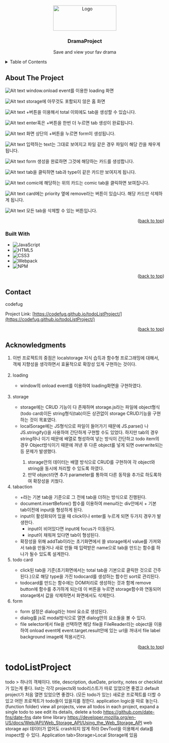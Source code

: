 <a name="readme-top"></a>

<!-- PROJECT LOGO -->
<br />
<div align="center">
  <a href="https://github.com/codefug/onlineShopProject">
    <img src="./src/asset/image/symbol/homelogo.png" alt="Logo" width="200" height="80">
  </a>

<h3 align="center">DramaProject</h3>

  <p align="center">
  Save and view your fav drama
  </p>
</div>

<!-- TABLE OF CONTENTS -->
<details>
  <summary>Table of Contents</summary>
  <ol>
    <li>
      <a href="#about-the-project">About The Project</a>
      <ul>
        <li><a href="#built-with">Built With</a></li>
      </ul>
    </li>
    <li><a href="#contact">Contact</a></li>
    <li><a href="#acknowledgments">Acknowledgments</a></li>
  </ol>
</details>

<!-- ABOUT THE PROJECT -->

## About The Project

![Alt text](image.png)
window.onload event를 이용한 loading 화면

![Alt text](image-1.png)
storage에 아무것도 포함되지 않은 홈 화면

![Alt text](image-2.png) +버튼을 이용해서 total 이외에도 tab을 생성할 수 있습니다.

![Alt text](image-3.png)
enter혹은 +버튼을 한번 더 누르면 tab 생성이 완료됩니다.

![Alt text](image-4.png)
화면 상단의 +버튼을 누르면 form이 생성됩니다.

![Alt text](image-5.png)
입력하는 text는 그대로 보여지고 파일 같은 경우 파일이 해당 칸을 채우게 됩니다.

![Alt text](image-6.png)
form 생성을 완료하면 그것에 해당하는 카드를 생성합니다.

![Alt text](image-7.png)
tab을 클릭하면 tab과 type이 같은 카드만 보여지게 됩니다.

![Alt text](image-8.png)
comic에 해당하는 위의 카드는 comic tab을 클릭하면 보여집니다.

![Alt text](image-9.png)
card에는 priority 옆에 remove라는 버튼이 있습니다. 해당 카드만 삭제하게 됩니다.

![Alt text](image-10.png)
모든 tab을 삭제할 수 있는 버튼입니다.

<p align="right">(<a href="#readme-top">back to top</a>)</p>

### Built With

- ![JavaScript][JavaScript.url]
- ![HTML5][HTML5.url]
- ![CSS3][CSS3.url]
- ![Webpack][Webpack.url]
- ![NPM][npm.url]

<p align="right">
(<a href="#readme-top">back to top</a>)
</p>

<!-- CONTACT -->

## Contact

codefug

Project Link: [https://codefug.github.io/todoListProject/](https://codefug.github.io/todoListProject/)

<p align="right">
(<a href="#readme-top">back to top</a>)
</p>

<!-- ACKNOWLEDGMENTS -->

## Acknowledgments

<ol>
    <li>이번 프로젝트의 중점은 localstorage 지식 습득과 함수형 프로그래밍에 대해서, 객체 지향성을 생각하면서 효율적으로 확장성 있게 구현하는 것이다.</li>
    <br>
    <li>loading</li>
      <ul>
        <li>window의 onload event를 이용하여 loading화면을 구현하였다.</li>
      </ul>
    <br>
    <li>storage</li>
    <ul>
        <li>storage에는 CRUD 기능이 다 존재하며 storage.js라는 파일에 object형식(todo card)이든 string형식(tab)이든 상관없이 storage CRUD기능을 구현하는 것이 목표였다.</li>
        <li>localSorage에는 JS형식으로 파일이 들어가기 때문에 JS.parse() 나 JS.stringify()을 사용하여 간단하게 구현할 수도 있었다. 하지만 tab의 경우 string하나 이기 때문에 배열로 형성하여 넣는 방식이 간단하고 todo item의 경우 Object방식이기 때문에 꺼낸 후 다른 object를 넣게 되면 overwrite되는 등 문제가 발생했다.</li>
        <ol>
          <li>storage안의 데이터는 배열 방식으로 CRUD를 구현하여 각 object와 string을 동시에 처리할 수 있도록 하였다.</li>
          <li>만약 object라면 추가 parameter를 통하여 다른 동작을 추가로 하도록하여 확장성을 키웠다.</li>
        </ol>
    </ul>
    <li>tabaction</li>
        <ul>
            <li>+라는 기본 tab을 기준으로 그 전에 tab을 더하는 방식으로 진행된다.</li>
            <li>
            document.insertBefore() 함수를 이용하여 menu라는 div안에서 + 기본 tab이전에 input을 형성하게 된다.
            </li>
            <li>
            input이 활성화되어 있을 때 click이나 enter를 누르게 되면 두가지 경우가 발생한다.
            <ul>
            <li>input이 비어있다면 input에 focus가 이동된다.</li>
            <li>input이 채워져 있다면 tab이 형성된다.</li>
            </ul>
            <li>확장성을 위해 addTab이라는 초기화면에서 쓸 storage에서 value를 가져와서 tab을 만들거나 새로 만들 때 입력받은 name으로 tab을 만드는 함수를 하나가 될수 있도록 설계한다.</li>
            </li>
        </ul>
    <li>todo card</li>
        <ul>
            <li>click된 tab을 기준(초기화면에서는 total tab을 기본으로 클릭한 것으로 간주된다.)으로 해당 type을 가진 todocard를 생성하는 함수인 sort로 관리된다.</li>
            <li>todocard를 만드는 함수에는 DOM처리로 생성하는 것과 함께 remove button에 함수를 추가하게 되는데 이 버튼을 누르면 storage함수와 연동되어 storage에서 값을 삭제하면서 화면에서도 삭제한다.</li>
        </ul>
    <li>form</li>
        <ul>
            <li>form 설정은 dialog라는 html 요소로 생성된다.</li>
            <li>dialog를 js로 modal방식으로 열면 dialog안의 요소들을 볼 수 있다.</li>
            <li>file selector에서 file을 선택하면 해당 file을 FileReader라는 object을 이용하여 onload event에 event.target.result안에 있는 url을 꺼내서 file label background image에 적용시킨다.</li>
        </ul>
</ol>

<p align="right">(<a href="#readme-top">back to top</a>)</p>

# todoListProject

todo > 하나의 객체이다.
title, description, dueDate, priority, notes or checklist가 있는게 좋다.
list는 각각 projects와 todo리스트가 따로 있었으면 좋겠고 default project가 처음 열면 있었으면 좋겠다. (모든 todo가 있는)
새로운 프로젝트를 더할 수 있고 어떤 프로젝트가 todo들이 있을지를 정한다.
application logic을 따로 놓는다. (function folder)
view all projects, view all todos in each project, expand a single todo to see edit its details, delete a todo
https://github.com/date-fns/date-fns date time library
https://developer.mozilla.org/en-US/docs/Web/API/Web_Storage_API/Using_the_Web_Storage_API web storage api
데이터가 없어도 crash되지 않게 하라
DevTool을 이용해서 data를 inspect할 수 있다. Application tab>Storage>Local Storage에 있음

<!-- MARKDOWN LINKS & IMAGES -->
<!-- https://www.markdownguide.org/basic-syntax/#reference-style-links -->

[JavaScript.url]: https://img.shields.io/badge/javascript-%23323330.svg?style=for-the-badge&logo=javascript&logoColor=%23F7DF1E
[HTML5.url]: https://img.shields.io/badge/html5-%23E34F26.svg?style=for-the-badge&logo=html5&logoColor=white
[CSS3.url]: https://img.shields.io/badge/css3-%231572B6.svg?style=for-the-badge&logo=css3&logoColor=white
[Webpack.url]: https://img.shields.io/badge/webpack-%238DD6F9.svg?style=for-the-badge&logo=webpack&logoColor=black
[npm.url]: https://img.shields.io/badge/NPM-%23CB3837.svg?style=for-the-badge&logo=npm&logoColor=white
